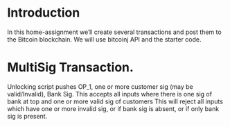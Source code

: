Introduction
==============================================

In this home-assignment we’ll create several transactions and post them to the Bitcoin blockchain. We will use bitcoinj	API    and    the    starter    code. 

MultiSig Transaction.
=========================
Unlocking script pushes OP_1, one or more customer sig (may be valid/Invalid), Bank Sig.
This accepts all inputs where there is one sig of bank at top and one or more valid sig of customers
This will reject all inputs which have one or more invalid sig, or if bank sig is absent, or if only bank sig is present.
     
